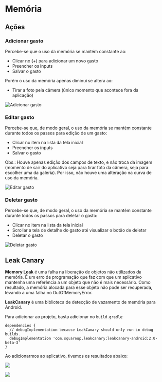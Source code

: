 # Memória
## Ações
### Adicionar gasto

Percebe-se que o uso da memória se mantém constante ao:
- Clicar no (+) para adicionar um novo gasto
- Preencher os inputs
- Salvar o gasto

Porém o uso da memória apenas diminui se altera ao:
- Tirar a foto pela câmera (único momento que acontece fora da aplicação)

![Adicionar gasto](https://i.imgur.com/4Qf2DZp.png?1)

### Editar gasto

Percebe-se que, de modo geral, o uso da memória se mantém constante durante todos os passos para edição de um gasto:
- Clicar no item na lista da tela inicial
- Preencher os inputs
- Salvar o gasto

Obs.: Houve apenas edição dos campos de texto, e não troca da imagem (momento de sair do aplicativo seja para tirar foto da câmera, seja para escolher uma da galeria). Por isso, não houve uma alteração na curva de uso da memória.

![Editar gasto](https://i.imgur.com/WHh4rwq.png?1)

### Deletar gasto

Percebe-se que, de modo geral, o uso da memória se mantém constante durante todos os passos para deletar o gasto:
- Clicar no item na lista da tela inicial
- Scrollar a tela de detalhe do gasto até visualizar o botão de deletar
- Deletar o gasto

![Deletar gasto](https://i.imgur.com/46mO0Pi.png?1)

## Leak Canary
**Memory Leak** é uma falha na liberação de objetos não utilizados da memória. É um erro de programação que faz com que um aplicativo mantenha uma referência a um objeto que não é mais necessário. Como resultado, a memória alocada para esse objeto não pode ser recuperada, levando a uma falha no OutOfMemoryError.

**LeakCanary** é uma biblioteca de detecção de vazamento de memória para Android.

Para adicionar ao projeto, basta adicionar no `build.gradle`:
```
dependencies {
  // debugImplementation because LeakCanary should only run in debug builds.
  debugImplementation 'com.squareup.leakcanary:leakcanary-android:2.0-beta-3'
}
```

Ao adicionarmos ao aplicativo, tivemos os resultados abaixo:

![](https://i.imgur.com/UipdBAz.jpg)

![](https://i.imgur.com/55a8rIi.jpg)
